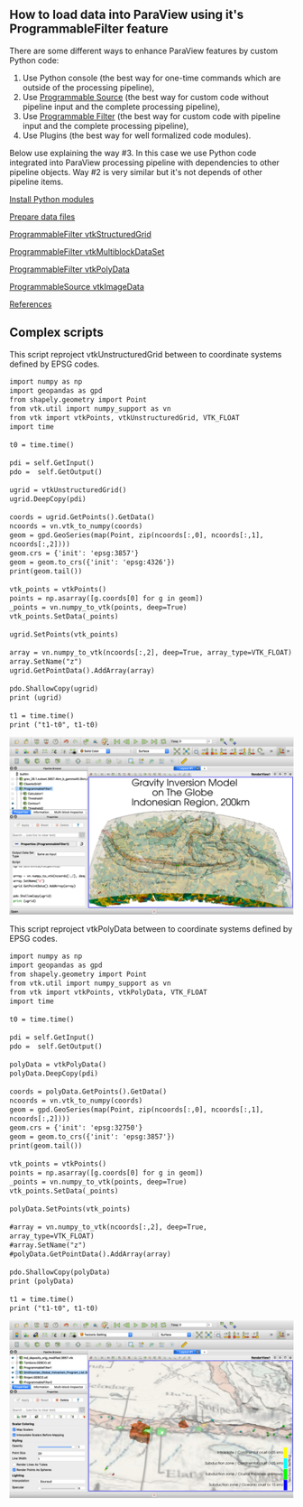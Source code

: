 ## How to load data into ParaView using it's ProgrammableFilter feature

There are some different ways to enhance ParaView features by custom Python code:

1. Use Python console (the best way for one-time commands which are outside of the processing pipeline),
2. Use [Programmable Source](../ProgrammableSource/README.md) (the best way for custom code without pipeline input and the complete processing pipeline),
3. Use [Programmable Filter](../ProgrammableFilter/README.md) (the best way for custom code with pipeline input and the complete processing pipeline),
4. Use Plugins (the best way for well formalized code modules).

Below use explaining the way #3. In this case we use Python code integrated into ParaView processing pipeline with dependencies to other pipeline objects. Way #2 is very similar but it's not depends of other pipeline items.

[Install Python modules](../install.md)

[Prepare data files](../datafiles.md)

[ProgrammableFilter vtkStructuredGrid](vtkStructuredGrid.md)

[ProgrammableFilter vtkMultiblockDataSet](vtkMultiblockDataSet.md)

[ProgrammableFilter vtkPolyData](vtkPolyData.md)

[ProgrammableSource vtkImageData](vtkImageData.md)

[References](../references.md)

## Complex scripts

This script reproject vtkUnstructuredGrid between to coordinate systems defined by EPSG codes.

```
import numpy as np
import geopandas as gpd
from shapely.geometry import Point
from vtk.util import numpy_support as vn
from vtk import vtkPoints, vtkUnstructuredGrid, VTK_FLOAT
import time

t0 = time.time()

pdi = self.GetInput()
pdo =  self.GetOutput()

ugrid = vtkUnstructuredGrid()
ugrid.DeepCopy(pdi)

coords = ugrid.GetPoints().GetData()
ncoords = vn.vtk_to_numpy(coords)
geom = gpd.GeoSeries(map(Point, zip(ncoords[:,0], ncoords[:,1], ncoords[:,2])))
geom.crs = {'init': 'epsg:3857'}
geom = geom.to_crs({'init': 'epsg:4326'})
print(geom.tail())

vtk_points = vtkPoints()
points = np.asarray([g.coords[0] for g in geom])
_points = vn.numpy_to_vtk(points, deep=True)
vtk_points.SetData(_points)

ugrid.SetPoints(vtk_points)

array = vn.numpy_to_vtk(ncoords[:,2], deep=True, array_type=VTK_FLOAT)
array.SetName("z")
ugrid.GetPointData().AddArray(array)

pdo.ShallowCopy(ugrid)
print (ugrid)

t1 = time.time()
print ("t1-t0", t1-t0)
```
![ParaView_ProgrammableFilter_reproject](ParaView_ProgrammableFilter_reproject.jpg)

This script reproject vtkPolyData between to coordinate systems defined by EPSG codes.

```
import numpy as np
import geopandas as gpd
from shapely.geometry import Point
from vtk.util import numpy_support as vn
from vtk import vtkPoints, vtkPolyData, VTK_FLOAT
import time

t0 = time.time()

pdi = self.GetInput()
pdo =  self.GetOutput()

polyData = vtkPolyData()
polyData.DeepCopy(pdi)

coords = polyData.GetPoints().GetData()
ncoords = vn.vtk_to_numpy(coords)
geom = gpd.GeoSeries(map(Point, zip(ncoords[:,0], ncoords[:,1], ncoords[:,2])))
geom.crs = {'init': 'epsg:32750'}
geom = geom.to_crs({'init': 'epsg:3857'})
print(geom.tail())

vtk_points = vtkPoints()
points = np.asarray([g.coords[0] for g in geom])
_points = vn.numpy_to_vtk(points, deep=True)
vtk_points.SetData(_points)

polyData.SetPoints(vtk_points)

#array = vn.numpy_to_vtk(ncoords[:,2], deep=True, array_type=VTK_FLOAT)
#array.SetName("z")
#polyData.GetPointData().AddArray(array)

pdo.ShallowCopy(polyData)
print (polyData)

t1 = time.time()
print ("t1-t0", t1-t0)
```

![ParaView_ProgrammableFilter_reproject2](ParaView_ProgrammableFilter_reproject2.jpg)

